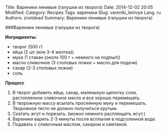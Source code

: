 Title: Вареники ленивые (галушки из творога)
Date: 2014-12-02 20:05
Modified:
Category: Recipes
Tags: вареники
Slug: vareniki_lenivye
Lang: ru
Authors: znotdead
Summary: Вареники ленивые (галушки из творога)

###Вареники ленивые (галушки из творога)

**Ингридиенты:**

- творог (500 г)
- яйца (2 шт (или 3-4 желтка))
- мука (1 стакан (около 100 г + немного на подпыл))
- масло сливочное (3 столовых ложки + масло для подачи)
- сахар (2-3 столовых ложки)
- соль

**Процесс**
1. В творог добавить яйца, сахар, маленькую щепотку соли, растопленное сливочное масло и все хорошо перемешать.
2. В творожную массу всыпать просеянную муку и перемешать. Творожное тесто не должно получиться крутым.
3. Скатать жгут и порезать. (можно немного расплющить жгут.)
4. Вареники варить 2-3 минуты после всплытия в подсоленной воде.
5. Подавать с сливочным маслом, сахаром и сметаной.

